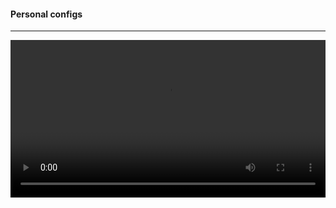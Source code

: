 #### Personal configs
---

<video width="100%" controls>
  <source src="./multi-tab_demo.mp4" type="video/mp4">
  Your browser does not support the video tag.
</video>

